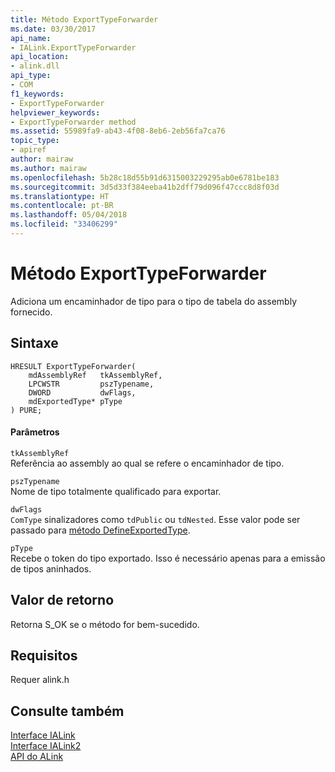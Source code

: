 ```yaml
---
title: Método ExportTypeForwarder
ms.date: 03/30/2017
api_name:
- IALink.ExportTypeForwarder
api_location:
- alink.dll
api_type:
- COM
f1_keywords:
- ExportTypeForwarder
helpviewer_keywords:
- ExportTypeForwarder method
ms.assetid: 55989fa9-ab43-4f08-8eb6-2eb56fa7ca76
topic_type:
- apiref
author: mairaw
ms.author: mairaw
ms.openlocfilehash: 5b28c18d55b91d6315003229295ab0e6781be183
ms.sourcegitcommit: 3d5d33f384eeba41b2dff79d096f47ccc8d8f03d
ms.translationtype: HT
ms.contentlocale: pt-BR
ms.lasthandoff: 05/04/2018
ms.locfileid: "33406299"
---
```

# <a name="exporttypeforwarder-method"></a>Método ExportTypeForwarder
Adiciona um encaminhador de tipo para o tipo de tabela do assembly fornecido.  
  
## <a name="syntax"></a>Sintaxe  
  
```  
HRESULT ExportTypeForwarder(  
    mdAssemblyRef   tkAssemblyRef,  
    LPCWSTR         pszTypename,  
    DWORD           dwFlags,  
    mdExportedType* pType  
) PURE;  
```  
  
#### <a name="parameters"></a>Parâmetros  
 `tkAssemblyRef`  
 Referência ao assembly ao qual se refere o encaminhador de tipo.  
  
 `pszTypename`  
 Nome de tipo totalmente qualificado para exportar.  
  
 `dwFlags`  
 `ComType` sinalizadores como `tdPublic` ou `tdNested`. Esse valor pode ser passado para [método DefineExportedType](../../../../docs/framework/unmanaged-api/metadata/imetadataassemblyemit-defineexportedtype-method.md).  
  
 `pType`  
 Recebe o token do tipo exportado. Isso é necessário apenas para a emissão de tipos aninhados.  
  
## <a name="return-value"></a>Valor de retorno  
 Retorna S_OK se o método for bem-sucedido.  
  
## <a name="requirements"></a>Requisitos  
 Requer alink.h  
  
## <a name="see-also"></a>Consulte também  
 [Interface IALink](../../../../docs/framework/unmanaged-api/alink/ialink-interface.md)  
 [Interface IALink2](../../../../docs/framework/unmanaged-api/alink/ialink2-interface.md)  
 [API do ALink](../../../../docs/framework/unmanaged-api/alink/index.md)
